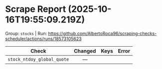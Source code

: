 # Scrape Report (2025-10-16T19:55:09.219Z)

Group: `stocks`  |  Run: https://github.com/AlbertoRoca96/scraping-checks-scheduler/actions/runs/18573105623

| Check | Changed | Keys | Error |
|---|:---:|:--|:--|
| `stock_ntdoy_global_quote` | — |  |  |
